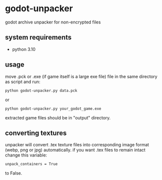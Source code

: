 # godot-unpacker
godot archive unpacker for non-encrypted files

## system requirements
* python 3.10

## usage
move .pck or .exe (if game itself is a large exe file) file in the same directory as script and run:
```
python godot-unpacker.py data.pck
```
or
```
python godot-unpacker.py your_godot_game.exe
```
extracted game files should be in "output" directory.
## converting textures
unpacker will convert .tex texture files into corresponding image format (webp, png or jpg) automatically. if you want .tex files to remain intact change this variable:
```
unpack_containers = True
```
to False.
